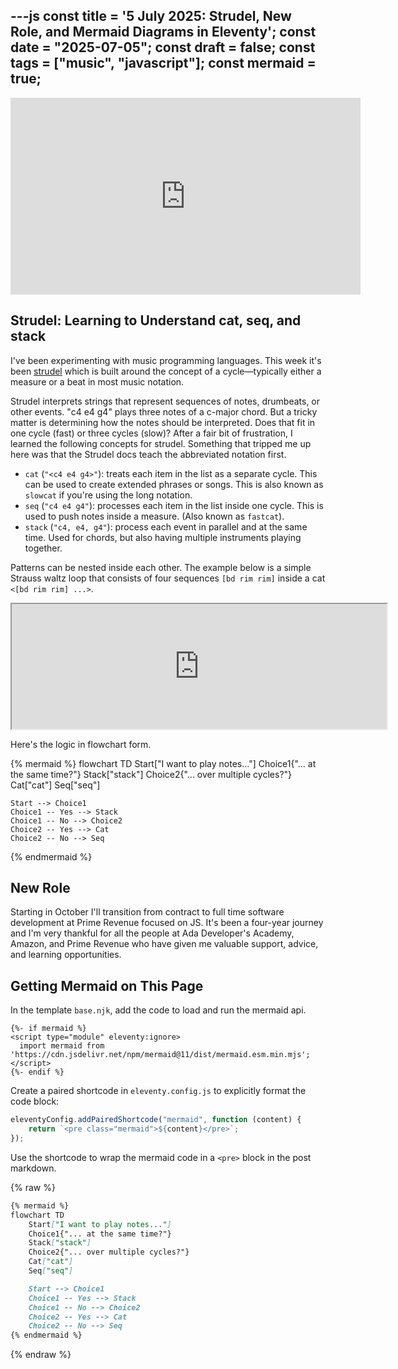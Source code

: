 ---js
const title = '5 July 2025: Strudel, New Role, and Mermaid Diagrams in Eleventy';
const date = "2025-07-05";
const draft = false;
const tags = ["music", "javascript"];
const mermaid = true;
---

<iframe width="560" height="315" src="https://www.youtube.com/embed/9ivqFkLYxp8?si=nmCMHwGYycWJhFhw" title="YouTube video player" frameborder="0" allow="accelerometer; autoplay; clipboard-write; encrypted-media; gyroscope; picture-in-picture; web-share" referrerpolicy="strict-origin-when-cross-origin" allowfullscreen></iframe>

## Strudel: Learning to Understand cat, seq, and stack

I've been experimenting with music programming languages. This week it's been [strudel](https://strudel.cc/) which is built around the concept of a cycle&mdash;typically either a measure or a beat in most music notation.

Strudel interprets strings that represent sequences of notes, drumbeats, or other events. "c4 e4 g4" plays three notes of a c-major chord. But a tricky matter is determining how the notes should be interpreted. Does that fit in one cycle (fast) or three cycles (slow)? After a fair bit of frustration, I learned the following concepts for strudel. Something that tripped me up here was that the Strudel docs teach the abbreviated notation first.

* `cat` (`"<c4 e4 g4>"`): treats each item in the list as a separate cycle. This can be used to create extended phrases or songs. This is also known as `slowcat` if you're using the long notation.
* `seq` (`"c4 e4 g4"`): processes each item in the list inside one cycle. This is used to push notes inside a measure. (Also known as `fastcat`).
* `stack` (`"c4, e4, g4"`): process each event in parallel and at the same time. Used for chords, but also having multiple instruments playing together.

Patterns can be nested inside each other. The example below is a simple Strauss waltz loop that consists of four sequences `[bd rim rim]` inside a cat `<[bd rim rim] ...>`.
<iframe
  src=" https://strudel.cc/#c2V0Y3BtKDE4MC8zKQpzb3VuZCgiPFtiZCByaW0gcmltXSBbYmQgcmltIHJpbV0gW2JkIHJpbSByaW1dIFtyaW0gfiB%2BXT4iKQo%3D"
  width="600"
  height="200"
></iframe>

Here's the logic in flowchart form.

{% mermaid %}
flowchart TD
    Start["I want to play notes..."]
    Choice1{"... at the same time?"}
    Stack["stack"]
    Choice2{"... over multiple cycles?"}
    Cat["cat"]
    Seq["seq"]

    Start --> Choice1
    Choice1 -- Yes --> Stack
    Choice1 -- No --> Choice2
    Choice2 -- Yes --> Cat
    Choice2 -- No --> Seq
{% endmermaid %}


## New Role

Starting in October I'll transition from contract to full time software development at Prime Revenue focused on JS. It's been a four-year journey and I'm very thankful for all the people at Ada Developer's Academy, Amazon, and Prime Revenue who have given me valuable support, advice, and learning opportunities.

## Getting Mermaid on This Page

In the template `base.njk`, add the code to load and run the mermaid api.

```nunjucks
{%- if mermaid %}
<script type="module" eleventy:ignore>
  import mermaid from 'https://cdn.jsdelivr.net/npm/mermaid@11/dist/mermaid.esm.min.mjs';
</script>
{%- endif %}
```

Create a paired shortcode in `eleventy.config.js` to explicitly format the code block:

```js
eleventyConfig.addPairedShortcode("mermaid", function (content) {
	return `<pre class="mermaid">${content}</pre>`;
});
```

Use the shortcode to wrap the mermaid code in a `<pre>` block in the post markdown.

{% raw %}
```md
{% mermaid %}
flowchart TD
    Start["I want to play notes..."]
    Choice1{"... at the same time?"}
    Stack["stack"]
    Choice2{"... over multiple cycles?"}
    Cat["cat"]
    Seq["seq"]

    Start --> Choice1
    Choice1 -- Yes --> Stack
    Choice1 -- No --> Choice2
    Choice2 -- Yes --> Cat
    Choice2 -- No --> Seq
{% endmermaid %}
```
{% endraw %}

